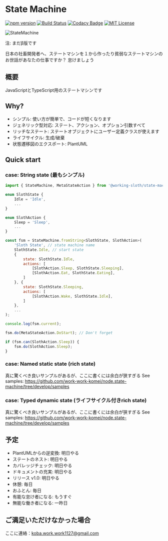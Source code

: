 # State Machine

[![npm version](https://badge.fury.io/js/%40working-sloth%2Fstate-machine.svg)](https://badge.fury.io/js/%40working-sloth%2Fstate-machine)
[![Build Status](https://travis-ci.org/work-work-komei/node.state-machine.svg?branch=develop)](https://travis-ci.org/work-work-komei/node.state-machine)
[![Codacy Badge](https://api.codacy.com/project/badge/Grade/03db41b395194a168573c9b647f9db24)](https://app.codacy.com/app/work-work-komei/node.state-machine?utm_source=github.com&utm_medium=referral&utm_content=work-work-komei/node.state-machine&utm_campaign=Badge_Grade_Dashboard)
[![MIT License](http://img.shields.io/badge/license-MIT-blue.svg?style=flat)](LICENSE)


![StateMachine](https://github.com/work-work-komei/node.state-machine/blob/develop/samples/1.quick-start/state.png)


注: まだβ版です

日本の社畜開発者へ、ステートマシンを１から作ったり貧弱なステートマシンのお世話があなたの仕事ですか？
怠けましょう

## 概要
 JavaScriptとTypeScript用のステートマシンです


## Why?
 - シンプル: 使い方が簡単で、コードが短くなります
 - ジェネリック型対応: ステート、アクション、オプション引数すべて
 - リッチなステート: ステートオブジェクトにユーザー定義クラスが使えます
 - ライフサイクル: 生成/破棄
 - 状態遷移図のエクスポート: PlantUML


## Quick start

### case: String state (最もシンプル)
```js
import { StateMachine, MetaStateAction } from '@working-sloth/state-machine';

enum SlothState {
    Idle = 'Idle',
    ...
}

enum SlothAction {
    Sleep = 'Sleep',
    ...
}

const fsm = StateMachine.fromString<SlothState, SlothAction>(
    'Sloth State', // state machine name
    SlothState.Idle, // start state
    {
        state: SlothState.Idle,
        actions: [
            [SlothAction.Sleep, SlothState.Sleeping],
            [SlothAction.Eat, SlothState.Eating],
        ]
    }, {
        state: SlothState.Sleeping,
        actions: [
            [SlothAction.Wake, SlothState.Idle],
        ]
    },
    ...
);

console.log(fsm.current);

fsm.do(MetaStateAction.DoStart); // Don't forget

if (fsm.can(SlothAction.Sleep)) {
    fsm.do(SlothAction.Sleep);
}
```

### case: Named static state (rich state)
 真に驚くべき良いサンプルがあるが、ここに書くには余白が狭すぎる
 See samples: https://github.com/work-work-komei/node.state-machine/tree/develop/samples

### case: Typed dynamic state (ライフサイクル付きrich state)
 真に驚くべき良いサンプルがあるが、ここに書くには余白が狭すぎる
 See samples: https://github.com/work-work-komei/node.state-machine/tree/develop/samples


## 予定
 - PlantUMLからの逆変換: 明日やる
 - ステートのネスト: 明日やる
 - カバレッジチェック: 明日やる
 - ドキュメントの充実: 明日やる
 - リリース v1.0: 明日やる
 - 休憩: 毎日
 - おふとん: 毎日
 - 有能な怠け者になる: もうすぐ
 - 無能な働き者になる: 一昨日


## ご満足いただけなかった場合
 ここに連絡：koba.work.work1127@gmail.com

